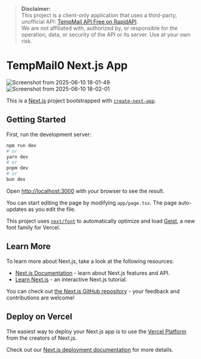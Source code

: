 > **Disclaimer:**  
> This project is a client-only application that uses a third-party, unofficial API: [TempMail API Free on RapidAPI](https://rapidapi.com/pranavkdileep/api/tempmail-api-free).  
> We are not affiliated with, authorized by, or responsible for the operation, data, or security of the API or its server. Use at your own risk.

# TempMail0 Next.js App
![Screenshot from 2025-06-10 18-01-49](https://github.com/user-attachments/assets/29a5c727-d757-475a-bd05-a18cc39dc1c1)
![Screenshot from 2025-06-10 18-02-01](https://github.com/user-attachments/assets/653c3091-3854-4d19-b110-3bf023739229)




This is a [Next.js](https://nextjs.org) project bootstrapped with [`create-next-app`](https://nextjs.org/docs/app/api-reference/cli/create-next-app).

## Getting Started

First, run the development server:

```bash
npm run dev
# or
yarn dev
# or
pnpm dev
# or
bun dev
```

Open [http://localhost:3000](http://localhost:3000) with your browser to see the result.

You can start editing the page by modifying `app/page.tsx`. The page auto-updates as you edit the file.

This project uses [`next/font`](https://nextjs.org/docs/app/building-your-application/optimizing/fonts) to automatically optimize and load [Geist](https://vercel.com/font), a new font family for Vercel.

## Learn More

To learn more about Next.js, take a look at the following resources:

- [Next.js Documentation](https://nextjs.org/docs) - learn about Next.js features and API.
- [Learn Next.js](https://nextjs.org/learn) - an interactive Next.js tutorial.

You can check out [the Next.js GitHub repository](https://github.com/vercel/next.js) - your feedback and contributions are welcome!

## Deploy on Vercel

The easiest way to deploy your Next.js app is to use the [Vercel Platform](https://vercel.com/new?utm_medium=default-template&filter=next.js&utm_source=create-next-app&utm_campaign=create-next-app-readme) from the creators of Next.js.

Check out our [Next.js deployment documentation](https://nextjs.org/docs/app/building-your-application/deploying) for more details.
